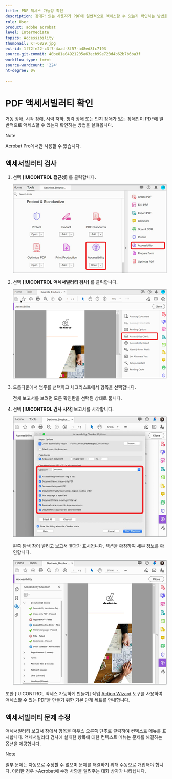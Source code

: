 ```yaml
---
title: PDF 액세스 가능성 확인
description: 장애가 있는 사용자가 PDF에 일반적으로 액세스할 수 있는지 확인하는 방법을 알아봅니다.
role: User
product: adobe acrobat
level: Intermediate
topics: Accessibility
thumbnail: KT-6829.jpg
exl-id: 1f72fe22-c3f7-4aad-8f57-a48ed8fc7193
source-git-commit: 40be81a04921205a63ecb99e723d4b62b7b6ba3f
workflow-type: tm+mt
source-wordcount: '224'
ht-degree: 0%

---
```


# PDF 액세서빌러티 확인

거동 장애, 시각 장애, 시력 저하, 청각 장애 또는 인지 장애가 있는 장애인이 PDF에 일반적으로 액세스할 수 있는지 확인하는 방법을 살펴봅니다.

>[!NOTE]
>
>Acrobat Pro에서만 사용할 수 있습니다.

## 액세서빌러티 검사

1. 선택 **[!UICONTROL 접근성]** 를 클릭합니다.

   ![액세스 가능성 1단계](../assets/Accessibility_1.png)

1. 선택 **[!UICONTROL 액세서빌러티 검사]** 를 클릭합니다.

   ![액세스 가능성 2단계](../assets/Accessibility_2.png)

1. 드롭다운에서 범주를 선택하고 체크리스트에서 항목을 선택합니다.

   전체 보고서를 보려면 모든 확인란을 선택된 상태로 둡니다.

1. 선택 **[!UICONTROL 검사 시작]** 보고서를 시작합니다.

   ![액세스 가능성 3단계](../assets/Accessibility_3.png)

   왼쪽 탐색 창이 열리고 보고서 결과가 표시됩니다. 섹션을 확장하여 세부 정보를 확인합니다.

   ![액세스 가능성 4단계](../assets/Accessibility_4.png)

또한 [!UICONTROL 액세스 가능하게 만들기] 작업 [Action Wizard](https://experienceleague.adobe.com/docs/document-cloud-learn/acrobat-learning/advanced-tasks/action.html) 도구를 사용하여 액세스할 수 있는 PDF을 만들기 위한 기본 단계 세트를 안내합니다.

## 액세서빌러티 문제 수정

액세서빌러티 보고서 창에서 항목을 마우스 오른쪽 단추로 클릭하여 컨텍스트 메뉴를 표시합니다. 액세서빌러티 검사에 실패한 항목에 대한 컨텍스트 메뉴는 문제를 해결하는 옵션을 제공합니다.

>[!NOTE]
>
>일부 문제는 자동으로 수정할 수 없으며 문제를 해결하기 위해 수동으로 개입해야 합니다. 이러한 경우 >Acrobat에 수정 사항을 알려주는 대화 상자가 나타납니다.